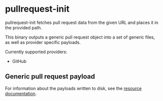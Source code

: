 # pullrequest-init

pullrequest-init fetches pull request data from the given URL and places it in
the provided path.

This binary outputs a generic pull request object into a set of generic files,
as well as provider specific payloads.

Currently supported providers:

- GitHub

## Generic pull request payload

For information about the payloads written to disk, see the
[resource documentation](../../docs/resources.md#pull-request-resource).
